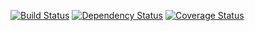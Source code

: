 [![Build Status](https://travis-ci.org/DSI-Ville-Noumea/framework.svg?branch=master)](https://travis-ci.org/DSI-Ville-Noumea/framework) [![Dependency Status](https://www.versioneye.com/user/projects/576b05a6fdabcd004d3fd35c/badge.svg?style=flat)](https://www.versioneye.com/user/projects/576b05a6fdabcd004d3fd35c) [![Coverage Status](https://coveralls.io/repos/github/DSI-Ville-Noumea/framework/badge.svg?branch=master)](https://coveralls.io/github/DSI-Ville-Noumea/framework?branch=master)
